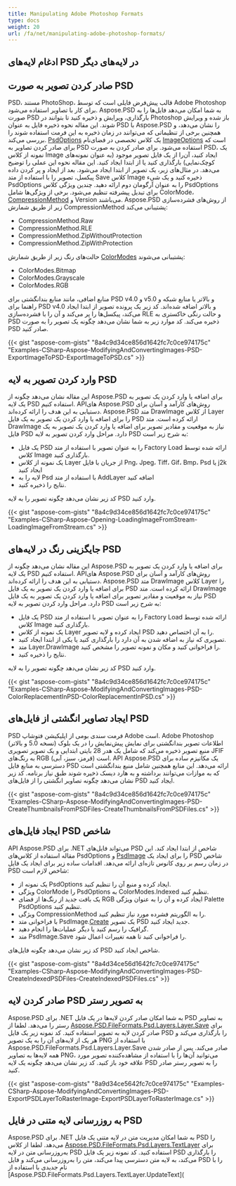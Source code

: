 ```yaml
---
title: Manipulating Adobe Photoshop Formats
type: docs
weight: 20
url: /fa/net/manipulating-adobe-photoshop-formats/
---
```


## **ادغام لایه‌های PSD در لایه‌های دیگر**

## **صادر کردن تصویر به صورت PSD**
PSD، مستند PhotoShop، قالب پیش‌فرض فایلی است که توسط Adobe Photoshop برای کار با تصاویر استفاده می‌شود. Aspose.PSD به شما امکان می‌دهد فایل‌ها را به صورت PSD بارگذاری، ویرایش و ذخیره کنید تا بتوانند در Photoshop باز شده و ویرایش شوند. این مقاله نحوه ذخیره فایل به عنوان PSD با Aspose.PSD را نشان می‌دهد، و همچنین برخی از تنظیماتی که می‌توانند در زمان ذخیره به این فرمت استفاده شوند را بررسی می‌کند. [PsdOptions](https://reference.aspose.com/psd/net/aspose.psd.imageoptions/psdoptions) یک کلاس تخصصی در فضای‌نام [ImageOptions](https://reference.aspose.com/psd/net/aspose.psd.imageoptions) است که برای صادر کردن تصاویر به PSD استفاده می‌شود. برای صادر کردن به صورت PSD، یک نمونه از کلاس Image ایجاد کنید، آن‌را از یک فایل تصویر موجود (به عنوان نمونه‌های کوچک‌نمایی) بارگذاری کنید یا از ابتدا ایجاد کنید. این مقاله نحوه این عملی را توضیح می‌دهد. در مثال‌های زیر، یک تصویر از ابتدا ایجاد می‌شود. بعد از ایجاد و پر کردن داده پیکسل، تصویر را با استفاده از متد Save کلاس Image ذخیره کنید و یک شیء PsdOptions را به عنوان آرگومان دوم ارائه دهید. چندین ویژگی کلاس PsdOptions برای تبدیل پیشرفته تنظیم می‌شود. برخی از ویژگی‌ها شامل ColorMode، [CompressionMethod](https://reference.aspose.com/psd/net/aspose.psd.fileformats.psd/compressionmethod) و Version می‌باشند. Aspose.PSD از روش‌های فشرده‌سازی زیر از طریق شمارش CompressionMethod پشتیبانی می‌کند:

- CompressionMethod.Raw
- CompressionMethod.RLE
- CompressionMethod.ZipWithoutProtection
- CompressionMethod.ZipWithProtection

حالت‌های رنگ زیر از طریق شمارش [ColorModes](https://reference.aspose.com/psd/net/aspose.psd.fileformats.psd/colormodes) پشتیبانی می‌شوند:

- ColorModes.Bitmap
- ColorModes.Grayscale
- ColorModes.RGB

منابع اضافی، مانند منابع بندانگشتی برای PSD v4.0 و v5.0 و بالاتر یا منابع شبکه و راهنما برای PSD v4.0 و بالاتر اضافه شده‌اند. کد زیر یک پرونده تصویر از ابتدا ایجاد می‌کند، پیکسل‌ها را پر می‌کند و آن را با فشرده‌سازی RLE و حالت رنگی خاکستری به PSD ذخیره می‌کند. کد موارد زیر به شما نشان می‌دهد چگونه یک تصویر را به صورت PSD صادر کنید.


{{< gist "aspose-com-gists" "8a4c9d34ce856d1642fc7c0ce974175c" "Examples-CSharp-Aspose-ModifyingAndConvertingImages-PSD-ExportImageToPSD-ExportImageToPSD.cs" >}}

## **وارد کردن تصویر به لایه PSD**
این مقاله نشان می‌دهد چگونه از Aspose.PSD برای اضافه یا وارد کردن یک تصویر به یک لایه PSD استفاده کنیم. APIهای Aspose.PSD روش‌های کارآمد و آسان برای دستیابی به این هدف را ارائه کرده‌اند. Aspose.PSD متد DrawImage از کلاس Layer را برای اضافه یا وارد کردن یک تصویر به یک فایل PSD ارائه کرده است. متد DrawImage نیاز به موقعیت و مقادیر تصویر برای اضافه یا وارد کردن یک تصویر به یک فایل PSD دارد. مراحل وارد کردن تصویر به لایه PSD به شرح زیر است:

- یک فایل PSD را به عنوان تصویر با استفاده از متد Factory Load ارائه شده توسط کلاس Image بارگذاری کنید.
- یک نمونه از کلاس Layer از جریان با فایل Png، Jpeg، Tiff، Gif، Bmp، Psd یا j2k ایجاد کنید
- لایه را به Psd با استفاده از متد AddLayer اضافه کنید
- نتایج را ذخیره کنید.

کد زیر نشان می‌دهد چگونه تصویر را به لایه PSD وارد کنید.


{{< gist "aspose-com-gists" "8a4c9d34ce856d1642fc7c0ce974175c" "Examples-CSharp-Aspose-Opening-LoadingImageFromStream-LoadingImageFromStream.cs" >}}

## **جایگزینی رنگ در لایه‌های PSD**
این مقاله نشان می‌دهد چگونه از Aspose.PSD برای اضافه یا وارد کردن یک تصویر به یک لایه PSD استفاده کنیم. APIهای Aspose.PSD روش‌های کارآمد و آسان برای دستیابی به این هدف را ارائه کرده‌اند. Aspose.PSD متد DrawImage کلاس Layer را برای اضافه یا وارد کردن یک تصویر به یک فایل PSD ارائه کرده است. متد DrawImage نیاز به موقعیت و مقادیر تصویر برای اضافه یا وارد کردن یک تصویر به یک فایل PSD دارد. مراحل وارد کردن تصویر به لایه PSD به شرح زیر است:

- یک فایل PSD را به عنوان تصویر با استفاده از متد Factory Load ارائه شده توسط کلاس Image بارگذاری کنید.
- یک نمونه از کلاس Layer ایجاد کرده و لایه تصویر PSD را به آن اختصاص دهید.
- تصویری که نیاز به اضافه شدن به آن دارد را بارگذاری کنید یا یکی از ابتدا ایجاد کنید.
- متد Layer.DrawImage را فراخوانی کنید و مکان و نمونه تصویر را مشخص کنید.
- نتایج را ذخیره کنید.

کد زیر نشان می‌دهد چگونه تصویر را به لایه PSD وارد کنید.


{{< gist "aspose-com-gists" "8a4c9d34ce856d1642fc7c0ce974175c" "Examples-CSharp-Aspose-ModifyingAndConvertingImages-PSD-ColorReplacementInPSD-ColorReplacementInPSD.cs" >}}

## **ایجاد تصاویر انگشتی از فایل‌های PSD**
PSD فرمت سندی بومی از اپلیکیشن فتوشاپ Adobe است. Adobe Photoshop (نسخه 5.0 و بالاتر) اطلاعات تصویر بندانگشتی برای نمایش پیش‌نمایش را در یک بلوک منبع تصویر ذخیره می‌کند که شامل یک هدر 28 بایتی ابتدایی و یک تصویر تصویری JFIF به رنگ‌های RGB (قرمز، سبز، آبی) است. API Aspose.PSD یک مکانیزم ساده برای دسترسی به منابع فایل PSD ارائه می‌دهد. این منابع همچنین شامل منبع بندانگشتی است که به موازات می‌توانند برداشته و به هارد دیسک ذخیره شوند طبق نیاز برنامه. کد زیر نشان می‌دهد چگونه تصاویر انگشتی را از فایل‌های PSD ایجاد کنید.


{{< gist "aspose-com-gists" "8a4c9d34ce856d1642fc7c0ce974175c" "Examples-CSharp-Aspose-ModifyingAndConvertingImages-PSD-CreateThumbnailsFromPSDFiles-CreateThumbnailsFromPSDFiles.cs" >}}

## **ایجاد فایل‌های PSD شاخص**
API Aspose.PSD برای .NET می‌تواند فایل‌های PSD شاخص از ابتدا ایجاد کند. این مقاله استفاده از کلاس‌های PsdOptions و [PsdImage](https://reference.aspose.com/psd/net/aspose.psd.fileformats.psd/psdimage) را برای ایجاد یک PSD شاخص در زمان رسم بر روی کانوس تازه‌ای ارائه می‌دهد. اقدامات ساده زیر برای ایجاد یک فایل PSD شاخص لازم است:

- یک نمونه از PsdOptions ایجاد کرده و منبع آن را تنظیم کنید.
- ویژگی ColorMode را PsdOptions به ColorModes.Indexed تنظیم کنید.
- یک بافت جدید از رنگ‌ها از فضای RGB ایجاد کرده و آن را به عنوان ویژگی Palette PsdOptions تنظیم کنید.
- ویژگی CompressionMethod را به الگوریتم فشرده مورد نیاز تنظیم کنید.
- با فراخوانی متد PsdImage.[Create](https://reference.aspose.com/psd/net/aspose.psd/image/methods/create) یک تصویر PSD جدید ایجاد کنید.
- گرافیک را رسم کنید یا دیگر عملیات‌ها را انجام دهید.
- متد PsdImage.Save را فراخوانی کنید تا همه تغییرات اعمال شود.


کد زیر نشان می‌دهد چگونه فایل‌های PSD شاخص ایجاد کنید.


{{< gist "aspose-com-gists" "8a4d34ce56d1642fc7c0ce974175c" "Examples-CSharp-Aspose-ModifyingAndConvertingImages-PSD-CreateIndexedPSDFiles-CreateIndexedPSDFiles.cs" >}}

## **صادر کردن لایه PSD به تصویر رستر**
Aspose.PSD برای .NET به شما امکان صادر کردن لایه‌ها در یک فایل PSD به تصاویر رستر را می‌دهد. لطفا از [Aspose.PSD.FileFormats.Psd.Layers.Layer.Save](https://reference.aspose.com/psd/net/aspose.psd/image/methods/save/index) برای صادر کردن لایه به تصویر استفاده کنید. کد نمونه زیر یک فایل PSD را بارگذاری می‌کند و هر یک از لایه‌های آن را به یک تصویر PNG با استفاده از Aspose.PSD.FileFormats.Psd.Layers.Layer.Save صادر می‌کند. پس از صادر شدن همه لایه‌ها به تصاویر PNG، می‌توانید آن‌ها را با استفاده از مشاهده‌کننده تصویر مورد علاقه خود باز کنید. کد زیر نشان می‌دهد چگونه یک لایه PSD را به تصویر رستر صادر کنید.


{{< gist "aspose-com-gists" "8a9d34ce5642fc7c0ce974175c" "Examples-CSharp-Aspose-ModifyingAndConvertingImages-PSD-ExportPSDLayerToRasterImage-ExportPSDLayerToRasterImage.cs" >}}

## **به روزرسانی لایه متنی در فایل PSD**
Aspose.PSD برای .NET به شما امکان مدیریت متن در لایه متنی یک فایل PSD را می‌دهد. لطفا از کلاس [Aspose.PSD.FileFormats.Psd.Layers.TextLayer](https://reference.aspose.com/psd/net/aspose.psd.fileformats.psd.layers/textlayer) برای به‌روزرسانی متن در لایه PSD استفاده کنید. کد نمونه زیر یک فایل PSD را بارگذاری می‌کند، به لایه متن دسترسی پیدا می‌کند، متن را به‌روزرسانی می‌کند و فایل PSD را با نام جدیدی با استفاده از [Aspose.PSD.FileFormats.Psd.Layers.TextLayer.UpdateText](